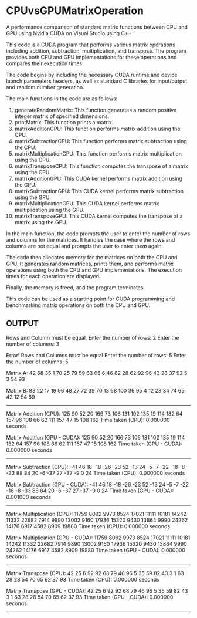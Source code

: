 # CPUvsGPUMatrixOperation
A performance comparison of standard matrix functions between CPU and GPU using Nvidia CUDA on Visual Studio using C++

This code is a CUDA program that performs various matrix operations including addition, subtraction, multiplication, and transpose. The program provides both CPU and GPU implementations for these operations and compares their execution times.

The code begins by including the necessary CUDA runtime and device launch parameters headers, as well as standard C libraries for input/output and random number generation.

The main functions in the code are as follows:

1. generateRandomMatrix: This function generates a random positive integer matrix of specified dimensions.
2. printMatrix: This function prints a matrix.
3. matrixAdditionCPU: This function performs matrix addition using the CPU.
4. matrixSubtractionCPU: This function performs matrix subtraction using the CPU.
5. matrixMultiplicationCPU: This function performs matrix multiplication using the CPU.
6. matrixTransposeCPU: This function computes the transpose of a matrix using the CPU.
7. matrixAdditionGPU: This CUDA kernel performs matrix addition using the GPU.
8. matrixSubtractionGPU: This CUDA kernel performs matrix subtraction using the GPU.
9. matrixMultiplicationGPU: This CUDA kernel performs matrix multiplication using the GPU.
10. matrixTransposeGPU: This CUDA kernel computes the transpose of a matrix using the GPU.

In the main function, the code prompts the user to enter the number of rows and columns for the matrices. It handles the case where the rows and columns are not equal and prompts the user to enter them again.

The code then allocates memory for the matrices on both the CPU and GPU. It generates random matrices, prints them, and performs matrix operations using both the CPU and GPU implementations. The execution times for each operation are displayed.

Finally, the memory is freed, and the program terminates.

This code can be used as a starting point for CUDA programming and benchmarking matrix operations on both the CPU and GPU.

OUTPUT
------

Rows and Column must be equal, Enter the number of rows: 2
Enter the number of columns: 3

Error! Rows and Columns must be equal
Enter the number of rows: 5
Enter the number of columns: 5

Matrix A:
42      68      35      1       70
25      79      59      63      65
6       46      82      28      62
92      96      43      28      37
92      5       3       54      93

Matrix B:
83      22      17      19      96
48      27      72      39      70
13      68      100     36      95
4       12      23      34      74
65      42      12      54      69

------------------------------------------------------------------------


Matrix Addition (CPU):
125     90      52      20      166
73      106     131     102     135
19      114     182     64      157
96      108     66      62      111
157     47      15      108     162
Time taken (CPU): 0.000000 seconds

Matrix Addition (GPU - CUDA):
125     90      52      20      166
73      106     131     102     135
19      114     182     64      157
96      108     66      62      111
157     47      15      108     162
Time taken (GPU - CUDA): 0.000000 seconds

------------------------------------------------------------------------


Matrix Subtraction (CPU):
-41     46      18      -18     -26
-23     52      -13     24      -5
-7      -22     -18     -8      -33
88      84      20      -6      -37
27      -37     -9      0       24
Time taken (CPU): 0.000000 seconds

Matrix Subtraction (GPU - CUDA):
-41     46      18      -18     -26
-23     52      -13     24      -5
-7      -22     -18     -8      -33
88      84      20      -6      -37
27      -37     -9      0       24
Time taken (GPU - CUDA): 0.001000 seconds

------------------------------------------------------------------------


Matrix Multiplication (CPU):
11759   8092    9973    8524    17021
11111   10181   14242   11332   22682
7914    9890    13002   9160    17936
15320   9430    13864   9990    24262
14176   6917    4582    8909    19880
Time taken (CPU): 0.000000 seconds

Matrix Multiplication (GPU - CUDA):
11759   8092    9973    8524    17021
11111   10181   14242   11332   22682
7914    9890    13002   9160    17936
15320   9430    13864   9990    24262
14176   6917    4582    8909    19880
Time taken (GPU - CUDA): 0.000000 seconds

------------------------------------------------------------------------


Matrix Transpose (CPU):
42      25      6       92      92
68      79      46      96      5
35      59      82      43      3
1       63      28      28      54
70      65      62      37      93
Time taken (CPU): 0.000000 seconds

Matrix Transpose (GPU - CUDA):
42      25      6       92      92
68      79      46      96      5
35      59      82      43      3
1       63      28      28      54
70      65      62      37      93
Time taken (GPU - CUDA): 0.000000 seconds

------------------------------------------------------------------------

